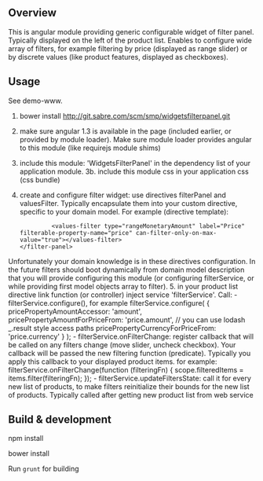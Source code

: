 ## Overview
This is angular module providing generic configurable widget of filter panel. Typically displayed on the left of the product list.
Enables to configure wide array of filters, for example filtering by price (displayed as range slider) or by discrete values (like product features, displayed as checkboxes).

## Usage
See demo-www.

1. bower install http://git.sabre.com/scm/smp/widgetsfilterpanel.git
2. make sure angular 1.3 is available in the page (included earlier, or provided by module loader). Make sure module loader provides angular to this module (like requirejs module shims)
3. include this module: 'WidgetsFilterPanel' in the dependency list of your application module.
3b. include this module css in your application css (css bundle)
4. create and configure filter widget: use directives filterPanel and valuesFilter. Typically encapsulate them into your custom directive, specific to your domain model.
For example (directive template):
       <filter-panel>
                <values-filter type="discrete" label="Number of stops" filterable-property-name="numberOfStops" values-display-filter="humanizeNumberOfStops"></values-filter>

                <values-filter type="rangeMonetaryAmount" label="Price" filterable-property-name="price" can-filter-only-on-max-value="true"></values-filter>
       </filter-panel>
Unfortunately your domain knowledge is in these directives configuration. In the future filters should boot dynamically from domain model description that you will provide configuring this module (or configuring filterService, or while providing first model objects array to filter).
5. in your product list directive link function (or controller) inject service 'filterService'. Call:
    - filterService.configure(), for example
                    filterService.configure(
                        {
                            pricePropertyAmountAccessor: 'amount',
                            pricePropertyAmountForPriceFrom: 'price.amount', // you can use lodash _.result style access paths
                            pricePropertyCurrencyForPriceFrom: 'price.currency'
                        }
                    );
    - filterService.onFilterChange: register callback that will be called on any filters change (move slider, uncheck checkbox).
        Your callback will be passed the new filtering function (predicate). Typically you apply this callback to your displayed product items. for example:
                    filterService.onFilterChange(function (filteringFn) {
                            scope.filteredItems = items.filter(filteringFn);
                    });
    - filterService.updateFiltersState: call it for every new list of products, to make filters reinitialize their bounds for the new list of products. Typically called after getting new product list from web service

## Build & development

npm install

bower install

Run `grunt` for building